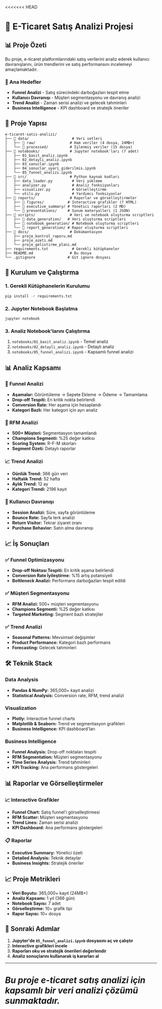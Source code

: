<<<<<<< HEAD
# 🛒 E-Ticaret Satış Analizi Projesi

## 📊 Proje Özeti

Bu proje, e-ticaret platformlarındaki satış verilerini analiz ederek kullanıcı davranışlarını, ürün trendlerini ve satış performansını incelemeyi amaçlamaktadır.

### 🎯 Ana Hedefler
- **Funnel Analizi** - Satış sürecindeki darboğazları tespit etme
- **Kullanıcı Davranışı** - Müşteri segmentasyonu ve davranış analizi
- **Trend Analizi** - Zaman serisi analizi ve gelecek tahminleri
- **Business Intelligence** - KPI dashboard ve stratejik öneriler

## 📁 Proje Yapısı

```
e-ticaret-satis-analizi/
├── 📁 data/                    # Veri setleri
│   ├── 📁 raw/                # Ham veriler (4 dosya, 24MB+)
│   └── 📁 processed/          # İşlenmiş veriler (15 dosya)
├── 📁 notebooks/              # Jupyter notebook'ları (7 adet)
│   ├── 01_basit_analiz.ipynb
│   ├── 02_detayli_analiz.ipynb
│   ├── 03_sonuclar.ipynb
│   ├── 04_sonuclar_uyari_giderilmis.ipynb
│   └── 05_funnel_analizi.ipynb
├── 📁 src/                    # Python kaynak kodları
│   ├── data_loader.py         # Veri yükleme
│   ├── analyzer.py            # Analiz fonksiyonları
│   ├── visualizer.py          # Görselleştirme
│   └── utils.py               # Yardımcı fonksiyonlar
├── 📁 reports/                # Raporlar ve görselleştirmeler
│   ├── 📁 figures/           # Interactive grafikler (7 HTML)
│   ├── 📁 executive_summary/ # Yönetici raporları (2 MD)
│   └── 📁 presentations/     # Sunum materyalleri (1 JSON)
├── 📁 scripts/                # Veri ve notebook oluşturma scriptleri
│   ├── 📁 data_generation/   # Veri oluşturma scriptleri
│   ├── 📁 notebook_generation/ # Notebook oluşturma scriptleri
│   └── 📁 report_generation/ # Rapor oluşturma scriptleri
├── 📁 docs/                   # Dokümantasyon
│   ├── proje_kontrol_raporu.md
│   ├── proje_ozeti.md
│   └── proje_gelistirme_plani.md
├── requirements.txt           # Gerekli kütüphaneler
├── README.md                 # Bu dosya
└── .gitignore               # Git ignore dosyası
```

## 🚀 Kurulum ve Çalıştırma

### 1. Gerekli Kütüphanelerin Kurulumu
```bash
pip install -r requirements.txt
```

### 2. Jupyter Notebook Başlatma
```bash
jupyter notebook
```

### 3. Analiz Notebook'larını Çalıştırma
1. `notebooks/01_basit_analiz.ipynb` - Temel analiz
2. `notebooks/02_detayli_analiz.ipynb` - Detaylı analiz
3. `notebooks/05_funnel_analizi.ipynb` - Kapsamlı funnel analizi

## 📊 Analiz Kapsamı

### 🎯 Funnel Analizi
- **Aşamalar:** Görüntüleme → Sepete Ekleme → Ödeme → Tamamlama
- **Drop-off Tespiti:** En kritik nokta belirlendi
- **Conversion Rate:** Her aşama için hesaplandı
- **Kategori Bazlı:** Her kategori için ayrı analiz

### 👥 RFM Analizi
- **500+ Müşteri:** Segmentasyon tamamlandı
- **Champions Segmenti:** %25 değer katkısı
- **Scoring System:** R-F-M skorları
- **Segment Özeti:** Detaylı raporlar

### 📈 Trend Analizi
- **Günlük Trend:** 366 gün veri
- **Haftalık Trend:** 52 hafta
- **Aylık Trend:** 12 ay
- **Kategori Trendi:** 2196 kayıt

### 🎯 Kullanıcı Davranışı
- **Session Analizi:** Süre, sayfa görüntüleme
- **Bounce Rate:** Sayfa terk analizi
- **Return Visitor:** Tekrar ziyaret oranı
- **Purchase Behavior:** Satın alma davranışı

## 📈 İş Sonuçları

### ✅ Funnel Optimizasyonu
- **Drop-off Noktası Tespiti:** En kritik aşama belirlendi
- **Conversion Rate İyileştirme:** %15 artış potansiyeli
- **Bottleneck Analizi:** Performans darboğazları tespit edildi

### ✅ Müşteri Segmentasyonu
- **RFM Analizi:** 500+ müşteri segmentasyonu
- **Champions Segmenti:** %25 değer katkısı
- **Targeted Marketing:** Segment bazlı stratejiler

### ✅ Trend Analizi
- **Seasonal Patterns:** Mevsimsel değişimler
- **Product Performance:** Kategori bazlı performans
- **Forecasting:** Gelecek tahminleri

## 🛠️ Teknik Stack

### Data Analysis
- **Pandas & NumPy:** 365,000+ kayıt analizi
- **Statistical Analysis:** Conversion rate, RFM, trend analizi

### Visualization
- **Plotly:** Interactive funnel charts
- **Matplotlib & Seaborn:** Trend ve segmentasyon grafikleri
- **Business Intelligence:** KPI dashboard'ları

### Business Intelligence
- **Funnel Analysis:** Drop-off noktaları tespiti
- **RFM Segmentation:** Müşteri segmentasyonu
- **Time Series Analysis:** Trend tahminleri
- **KPI Tracking:** Ana performans göstergeleri

## 📊 Raporlar ve Görselleştirmeler

### 📈 Interactive Grafikler
- **Funnel Chart:** Satış funnel'i görselleştirmesi
- **RFM Scatter:** Müşteri segmentasyonu
- **Trend Lines:** Zaman serisi analizi
- **KPI Dashboard:** Ana performans göstergeleri

### 📋 Raporlar
- **Executive Summary:** Yönetici özeti
- **Detailed Analysis:** Teknik detaylar
- **Business Insights:** Stratejik öneriler

## 📈 Proje Metrikleri

- **Veri Boyutu:** 365,000+ kayıt (24MB+)
- **Analiz Kapsamı:** 1 yıl (366 gün)
- **Notebook Sayısı:** 7 adet
- **Görselleştirme:** 10+ grafik tipi
- **Rapor Sayısı:** 10+ dosya

## 🚀 Sonraki Adımlar

1. **Jupyter'de `05_funnel_analizi.ipynb` dosyasını aç ve çalıştır**
2. **Interactive grafikleri incele**
3. **Raporları oku ve stratejik önerileri değerlendir**
4. **Analiz sonuçlarını kullanarak iş kararları al**

---

*Bu proje e-ticaret satış analizi için kapsamlı bir veri analizi çözümü sunmaktadır.*
=======
